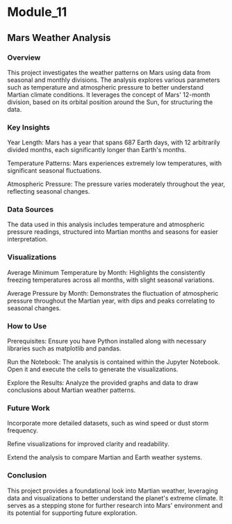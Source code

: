 # Module_11

## Mars Weather Analysis

### Overview

This project investigates the weather patterns on Mars using data from seasonal and monthly divisions. The analysis explores various parameters such as temperature and atmospheric pressure to better understand Martian climate conditions. It leverages the concept of Mars' 12-month division, based on its orbital position around the Sun, for structuring the data.

### Key Insights

Year Length: Mars has a year that spans 687 Earth days, with 12 arbitrarily divided months, each significantly longer than Earth's months.

Temperature Patterns: Mars experiences extremely low temperatures, with significant seasonal fluctuations.

Atmospheric Pressure: The pressure varies moderately throughout the year, reflecting seasonal changes.

### Data Sources

The data used in this analysis includes temperature and atmospheric pressure readings, structured into Martian months and seasons for easier interpretation.

### Visualizations

Average Minimum Temperature by Month: Highlights the consistently freezing temperatures across all months, with slight seasonal variations.

Average Pressure by Month: Demonstrates the fluctuation of atmospheric pressure throughout the Martian year, with dips and peaks correlating to seasonal changes.

### How to Use

Prerequisites: Ensure you have Python installed along with necessary libraries such as matplotlib and pandas.

Run the Notebook: The analysis is contained within the Jupyter Notebook. Open it and execute the cells to generate the visualizations.

Explore the Results: Analyze the provided graphs and data to draw conclusions about Martian weather patterns.

### Future Work

Incorporate more detailed datasets, such as wind speed or dust storm frequency.

Refine visualizations for improved clarity and readability.

Extend the analysis to compare Martian and Earth weather systems.

### Conclusion

This project provides a foundational look into Martian weather, leveraging data and visualizations to better understand the planet's extreme climate. It serves as a stepping stone for further research into Mars' environment and its potential for supporting future exploration.
